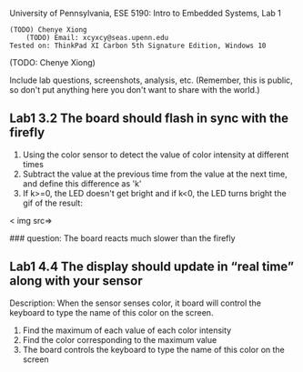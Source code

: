 University of Pennsylvania, ESE 5190: Intro to Embedded Systems, Lab 1

    (TODO) Chenye Xiong
        (TODO) Email: xcyxcy@seas.upenn.edu
    Tested on: ThinkPad XI Carbon 5th Signature Edition, Windows 10
(TODO: Chenye Xiong)

Include lab questions, screenshots, analysis, etc. (Remember, this is public, so don't put anything here you don't want to share with the world.)
## Lab1 3.2 The board should flash in sync with the firefly
1. Using the color sensor to detect the value of color intensity at different times
2. Subtract the value at the previous time from the value at the next time, and define this difference as 'k'
3. If k>=0, the LED doesn't get bright and if k<0, the LED turns bright
   the gif of the result: 
    <div align=center>
< img src=>  
</div>
### question: 
The board reacts much slower than the firefly

## Lab1 4.4 The display should update in “real time” along with your sensor
Description: When the sensor senses color, it board will control the keyboard to type the name of this color on the screen.
1. Find the maximum of each value of each color intensity
2. Find the color corresponding to the maximum value
3. The board controls the keyboard to type the name of this color on the screen


